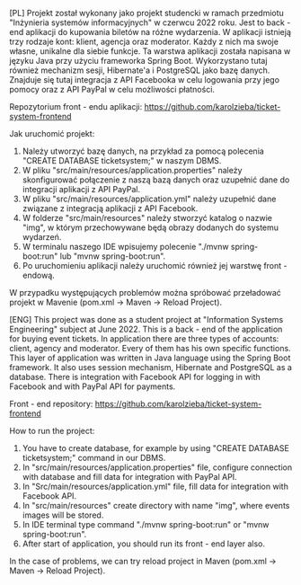 [PL] Projekt został wykonany jako projekt studencki w ramach przedmiotu "Inżynieria systemów informacyjnych" w czerwcu 2022 roku. Jest to back - end aplikacji do kupowania biletów na różne wydarzenia. W aplikacji istnieją trzy rodzaje kont: klient, agencja oraz moderator. Każdy z nich ma swoje własne, unikalne dla siebie funkcje. Ta warstwa aplikacji została napisana w języku Java przy użyciu frameworka Spring Boot. Wykorzystano tutaj również mechanizm sesji, Hibernate'a i PostgreSQL jako bazę danych. Znajduje się tutaj integracja z API Facebooka w celu logowania przy jego pomocy oraz z API PayPal w celu możliwości płatności.

Repozytorium front - endu aplikacji: https://github.com/karolzieba/ticket-system-frontend

Jak uruchomić projekt:

1. Należy utworzyć bazę danych, na przykład za pomocą polecenia "CREATE DATABASE ticketsystem;" w naszym DBMS.
2. W pliku "src/main/resources/application.properties" należy skonfigurować połączenie z naszą bazą danych oraz uzupełnić dane do integracji aplikacji z API PayPal.
3. W pliku "src/main/resources/application.yml" należy uzupełnić dane związane z integracją aplikacji z API Facebook.
4. W folderze "src/main/resources" należy stworzyć katalog o nazwie "img", w którym przechowywane będą obrazy dodanych do systemu wydarzeń.
5. W terminalu naszego IDE wpisujemy polecenie "./mvnw spring-boot:run" lub "mvnw spring-boot:run".
6. Po uruchomieniu aplikacji należy uruchomić również jej warstwę front - endową.

W przypadku występujących problemów można spróbować przeładować projekt w Mavenie (pom.xml -> Maven -> Reload Project).

[ENG] This project was done as a student project at "Information Systems Engineering" subject at June 2022. This is a back - end of the application for buying event tickets. In application there are three types of accounts: client, agency and moderator. Every of them has his own specific functions. This layer of application was written in Java language using the Spring Boot framework. It also uses session mechanism, Hibernate and PostgreSQL as a database. There is integration with Facebook API for logging in with Facebook and with PayPal API for payments.

Front - end repository: https://github.com/karolzieba/ticket-system-frontend

How to run the project:

1. You have to create database, for example by using "CREATE DATABASE ticketsystem;" command in our DBMS.
2. In "src/main/resources/application.properties" file, configure connection with database and fill data for integration with PayPal API.
3. In "Src/main/resources/application.yml" file, fill data for integration with Facebook API.
4. In "src/main/resources" create directory with name "img", where events images will be stored.
5. In IDE terminal type command "./mvnw spring-boot:run" or "mvnw spring-boot:run".
6. After start of application, you should run its front - end layer also.

In the case of problems, we can try reload project in Maven (pom.xml -> Maven -> Reload Project).